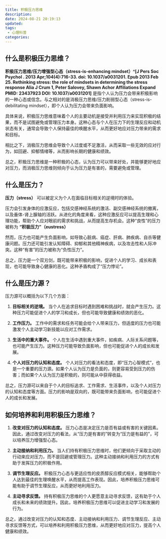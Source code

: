 ```yaml
---
title: 积极压力思维
description:
date: 2024-08-21 20:19:13
updated:
tags:
 - 心理科普
categories:
---
```


## 什么是积极压力思维？

**积极压力思维/压力增强型心态（stress-is-enhancing mindset）^[J Pers Soc Psychol
. 2013 Apr;104(4):716-33. doi: 10.1037/a0031201. Epub 2013 Feb 25.
Rethinking stress: the role of mindsets in determining the stress response
Alia J Crum 1, Peter Salovey, Shawn Achor
Affiliations Expand
PMID: 23437923 DOI: 10.1037/a0031201]** 是指个人认为压力会带来积极影响的一种心态或信念。与之相对的是消极压力思维/压力削弱型心态（stress-is-debilitating mindset），即个人认为压力会带来负面影响。

具体来说，积极压力思维意味着个人的主要动机是接受并利用压力来实现积极的结果，而不是试图避免或管理压力本身。这种心态与个人在压力下的生理反应和动机状态有关，通常会导致个人保持最佳的唤醒水平，从而更好地应对压力带来的需求和目标。

相比之下，消极压力思维会导致个人过度或不足激活，从而采取一些无效的应对行为，如回避、抑郁情绪等，从而影响长期的健康和绩效。

总之，积极压力思维是一种积极的心态，认为压力可以带来好处，并能够更好地应对压力，而消极压力思维则倾向于认为压力是有害的，需要避免或管理。

## 什么是压力？

**压力（stress）** 可以被定义为个人在面临目标相关的逆境时的体验。

压力会引发身体的应激反应，包括交感神经系统的激活、副交感神经系统的撤离，以及垂体-肾上腺轴的活跃。从进化的角度来看，这种应激反应可以提高生理和心理功能，帮助个人应对眼前的需求和挑战，从而提高生存机会。这种“良性”的压力被称为 **“积极压力”（eustress）**

然而，压力也可能产生负面影响，如导致心脏病、癌症、肝病、肺疾病、自杀等健康问题。压力还可能引发认知障碍、抑郁和其他精神疾病，以及攻击性和人际冲突。这种“有害”的压力被称为“负性压力”。

总之，压力是一个双刃剑，既可能带来积极的影响，促进个人的学习、成长和表现，也可能导致身心健康的恶化。这种矛盾构成了“压力悖论”。

## 什么是压力源？

压力源可以概括为以下几个方面：

1. **目标相关的逆境。** 当个人在追求目标时遇到困难和挑战时，就会产生压力。这种压力可能促进个人的学习和成长，但也可能导致健康和绩效的恶化。

2. **工作压力。** 工作中的需求和任务可能会给个人带来压力，但适度的压力也可能激发个人主动学习新技能以应对工作需求。

3. **生活中的重大事件。** 个人在生活中遇到重大事件，如疾病、人际关系问题等，也可能产生压力。这种压力可能导致负面影响，但也可能促进个人的成长和发展。

4. **个人对压力的认知和态度。** 个人对压力的看法和态度，即“压力心智模式”，也是一个重要的压力源。如果个人认为压力是负面的，则更容易受到压力的伤害；而如果个人认为压力是积极的，则可能从中获得收益。

总之，压力源可以来自于个人的目标追求、工作需求、生活事件，以及个人对压力的认知和态度等方面。压力的影响是双向的，既可能带来负面影响，也可能促进个人的成长和发展。

## 如何培养和利用积极压力思维？

1. **改变对压力的认知和态度。** 压力心态是决定压力是否有益或有害的关键因素。因此，通过改变对压力的看法，从“压力是有害的”转变为“压力是有益的”，可以培养压力增强型心态。

2. **主动接纳和利用压力。** 当人们持有积极压力思维时，他们更倾向于采取主动的行动来应对压力，而不是回避或管理压力。这种主动接纳和利用压力的方式有助于发挥压力的积极作用。

3. **调节生理反应。** 积极压力心态与更适应性的皮质醇反应模式相关，能够帮助个人达到最佳的生理唤醒水平，从而提高工作表现。因此，培养积极压力思维可能有助于调节生理反应，从而更好地利用压力。

4. **主动寻求反馈。** 持有积极压力思维的个人更愿意主动寻求反馈，这有助于个人成长和未来的绩效提升。因此，培养积极压力思维可以促进主动学习和发展的行为。

总之，通过改变对压力的认知和态度、主动接纳和利用压力、调节生理反应、主动寻求反馈等方式，可以培养和利用积极压力思维，从而更好地应对压力，提高个人健康和绩效。